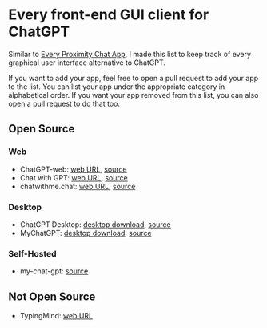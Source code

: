 # Every front-end GUI client for ChatGPT

Similar to [Every Proximity Chat App](https://github.com/billmei/every-proximity-chat-app), I made this list to keep track of every graphical user interface alternative to ChatGPT.

If you want to add your app, feel free to open a pull request to add your app to the list. You can list your app under the appropriate category in alphabetical order. If you want your app removed from this list, you can also open a pull request to do that too.

## Open Source

### Web
- ChatGPT-web: [web URL](https://niek.github.io/chatgpt-web/), [source](https://github.com/cogentapps/chat-with-gpt)
- Chat with GPT: [web URL](https://chatwithgpt.netlify.app/), [source](https://github.com/cogentapps/chat-with-gpt)
- chatwithme.chat: [web URL](https://www.chatwithme.chat/), [source](https://github.com/kierangilliam/chatwithme.chat)

### Desktop
- ChatGPT Desktop: [desktop download](https://github.com/chatgptui/desktop/releases), [source](https://github.com/chatgptui/desktop)
- MyChatGPT: [desktop download](https://github.com/Loeffeldude/my-chat-gpt/releases), [source](https://github.com/Loeffeldude/my-chat-gpt)

### Self-Hosted
- my-chat-gpt: [source](https://github.com/michaelnutt02/my-chat-gpt)

## Not Open Source
- TypingMind: [web URL](https://www.typingmind.com)
